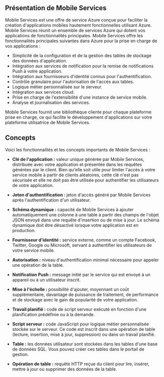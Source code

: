 ## <a name="what-is"></a>Présentation de Mobile Services

Mobile Services est une offre de service Azure conçue pour faciliter la
création d'applications mobiles hautement fonctionnelles utilisant
Azure. Mobile Services réunit un ensemble de services Azure qui dotent
vos applications de fonctionnalités principales. Mobile Services offre
les fonctionnalités principales suivantes dans Azure pour la prise en
charge de vos applications :

* Simplicité de la configuration et de la gestion des tables de stockage
  des données d'application.
* Intégration aux services de notification pour la remise de
  notifications Push à votre application.
* Intégration aux fournisseurs d'identité connus pour
  l'authentification.
* Contrôle granulaire pour l'autorisation de l'accès aux tables.
* Logique métier personnalisée sur le serveur.
* Intégration aux services cloud.
* Prise en charge de l'extensibilité d'une instance de service mobile.
* Analyse et journalisation des services.

Mobile Services fournit une bibliothèque cliente pour chaque plateforme
prise en charge, ce qui facilite le développement d'applications sur
votre plateforme utilisatrice de Mobile Services.
## <a name="concepts"> </a>Concepts

Voici les fonctionnalités et les concepts importants de Mobile
Services :

<!--![1][1]-->

* **Clé de l'application :** valeur unique générée par Mobile Services,
  distribuée avec votre application et présentée dans les requêtes
  générées par le client. Bien qu'elle soit utile pour limiter l'accès à
  votre service mobile à partir de clients aléatoires, cette clé n'est
  pas sécurisée et elle ne doit pas être utilisée pour authentifier les
  utilisateurs de votre application.

* **Jeton d'authentification :** jeton d'accès généré par Mobile
  Services après l'authentification d'un utilisateur.

* **Schéma dynamique :** capacité de Mobile Services à ajouter
  automatiquement une colonne à une table à partir des champs de l'objet
  JSON envoyé dans une requête d'insertion ou de mise à jour. Le schéma
  dynamique doit être désactivé lorsque votre application est en
  production.

* **Fournisseur d'identité :** service externe, comme un compte
  Facebook, Twitter, Google ou Microsoft, servant à authentifier les
  utilisateurs de votre service mobile.

* **Autorisation :** niveau d'authentification minimal nécessaire pour
  appeler une opération de la table.

* **Notification Push :** message initié par le service qui est envoyé
  à un appareil ou à un utilisateur inscrit.

* **Mise à l'échelle :** possibilité d'ajouter, moyennant un coût
  supplémentaire, davantage de puissance de traitement, de performance
  et de stockage avec le gain de popularité de votre application.

* **Travail planifié :** code de script serveur exécuté en fonction
  d'une planification prédéfinie ou à la demande.

* **Script serveur :** code JavaScript pour logique métier
  personnalisée stockée sur le serveur. Ce code est inscrit dans une
  opération de table (lecture, insertion, mise à jour, suppression) ou
  dans un travail planifié.

* **Table :** les données utilisateur sont stockées dans les tables
  d'une base de données SQL. Vous pouvez créer ces tables dans le
  portail de gestion.

* **Opération de table :** requête HTTP reçue du client pour lire,
  insérer, mettre à jour ou supprimer des données de la table.

<!-- Images. -->

